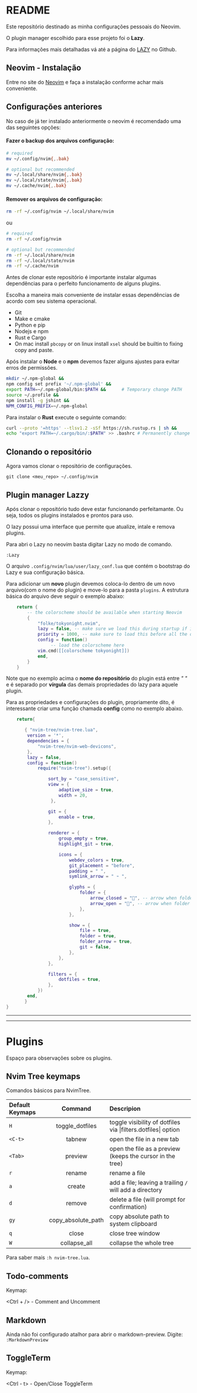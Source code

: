 # README

Este repositório destinado as minha configurações pessoais do Neovim.

O plugin manager escolhido para esse projeto foi o **Lazy**.

Para informações mais detalhadas vá até a página do [LAZY](https://github.com/folke/lazy.nvim) no Github.


## Neovim - Instalação

Entre no site do [Neovim](https://github.com/neovim/neovim/wiki/Installing-Neovim) e faça a instalação conforme achar mais conveniente.


## Configurações anteriores

No caso de já ter instalado anteriormente o neovim é recomendado uma das seguintes opções:

#### Fazer o backup dos arquivos configuração:

```sh
# required
mv ~/.config/nvim{,.bak}

# optional but recommended
mv ~/.local/share/nvim{,.bak}
mv ~/.local/state/nvim{,.bak}
mv ~/.cache/nvim{,.bak}
```


#### Remover os arquivos de configuração:

```sh
rm -rf ~/.config/nvim ~/.local/share/nvim
```

ou

```sh
# required
rm -rf ~/.config/nvim

# optional but recommended
rm -rf ~/.local/share/nvim
rm -rf ~/.local/state/nvim
rm -rf ~/.cache/nvim
```


Antes de clonar este repositório é importante instalar algumas dependências para o perfeito funcionamento de alguns plugins.

Escolha a maneira mais conveniente de instalar essas dependências de acordo com seu sistema operacional.

- Git
- Make e cmake
- Python e pip
- Nodejs e npm
- Rust e Cargo
- On mac install `pbcopy` or on linux install `xsel` should be builtin to fixing copy and paste.

Após instalar o **Node** e o **npm** devemos fazer alguns ajustes para evitar erros de permissões.

```sh
mkdir ~/.npm-global &&
npm config set prefix '~/.npm-global' &&
export PATH=~/.npm-global/bin:$PATH &&      # Temporary change PATH
source ~/.profile &&
npm install -g jshint &&
NPM_CONFIG_PREFIX=~/.npm-global
```

Para instalar o **Rust** execute o seguinte comando:

```sh
curl --proto '=https' --tlsv1.2 -sSf https://sh.rustup.rs | sh &&
echo "export PATH=~/.cargo/bin/:$PATH" >> .bashrc # Permanently change PATH
```

## Clonando o repositório

Agora vamos clonar o repositório de configurações.

```Sh
git clone <meu_repo> ~/.config/nvim
```

## Plugin manager Lazzy

Após clonar o repositório tudo deve estar funcionando perfeitamante. Ou seja, todos os plugins instalados e prontos para uso.

O lazy possui uma interface que permite que atualize, intale e remova plugins.

Para abri o Lazy no neovim basta digitar Lazy no modo de comando.

```vim
:Lazy
```

O arquivo `.config/nvim/lua/user/lazy_conf.lua` que contém o bootstrap do Lazy e sua configuração básica.

Para adicionar um **novo** plugin devemos coloca-lo dentro de um novo arquivo(com o nome do plugin) e move-lo para a pasta `plugins`. A estrutura básica do arquivo deve seguir o exemplo abaixo:

```lua
    return {
        -- the colorscheme should be available when starting Neovim
        {
            "folke/tokyonight.nvim",
            lazy = false, -- make sure we load this during startup if it is your main colorscheme
            priority = 1000, -- make sure to load this before all the other start plugins
            config = function()
                 -- load the colorscheme here
            vim.cmd([[colorscheme tokyonight]])
            end,
        }
    }
```

Note que no exemplo acima o **nome do repositório** do plugin está entre *" "* e é separado por **vírgula** das demais  propriedades do lazy para aquele plugin.

Para as propriedades e configurações do plugin, propriamente dito,  é interessante criar uma função chamada **config** como no exemplo abaixo.


```lua
    return{

       { "nvim-tree/nvim-tree.lua",
        version = '*',
        dependencies = {
            "nvim-tree/nvim-web-devicons",
        },
        lazy = false,
        config = function()
            require("nvim-tree").setup({

                sort_by = "case_sensitive",
                view = {
                    adaptive_size = true,
                    width = 20,
                 },

                git = {
                    enable = true,
                },

                renderer = {
                    group_empty = true,
                    highlight_git = true,

                    icons = {
                        webdev_colors = true,
                        git_placement = "before",
                        padding = " ",
                        symlink_arrow = " ➛ ",

                        glyphs = {
                            folder = {
                                arrow_closed = "", -- arrow when folder is closed
                                arrow_open = "", -- arrow when folder is open
                            },
                        },

                        show = {
                            file = true,
                            folder = true,
                            folder_arrow = true,
                            git = false,
                        },
                    },
                },

                filters = {
                    dotfiles = true,
                },
            })
        end,
       }
}
```
--------------------------------------------------

--------------------------------------------------


# Plugins

Espaço para observações sobre os plugins.

## Nvim Tree keymaps

Comandos básicos para NvimTree.

|Default Keymaps |Command         |Descripion      |
|:----           |     :----:     |:----           |
|`H`             |toggle_dotfiles |toggle visibility of dotfiles via \|filters.dotfiles\| option|
|`<C-t>`         |tabnew          |open the file in a new tab|
|`<Tab>`         |preview         |open the file as a preview (keeps the cursor in the tree)|
|`r`             |rename          |rename a file|
|`a`             |create          |add a file; leaving a trailing `/` will add a directory|
|`d`             |remove          |delete a file (will prompt for confirmation)|
|`gy`            |copy_absolute_path|copy absolute path to system clipboard|
|`q`             |close           |close tree window|
|`W`             |collapse_all    |collapse the whole tree|


Para saber mais `:h nvim-tree.lua`.

## Todo-comments

Keymap:

<Ctrl + /> - Comment and Uncomment

## Markdown

Ainda não foi configurado atalhor para abrir o markdown-preview. Digite: `:MarkdownPreview`

## ToggleTerm

Keymap:

<Ctrl - t> - Open/Close ToggleTerm

<!-- Dependecies: -->
<!---->
<!-- - ripgrep -->


<!---
TODO

## Documentação

## Plugin manager Lazzy

--->
